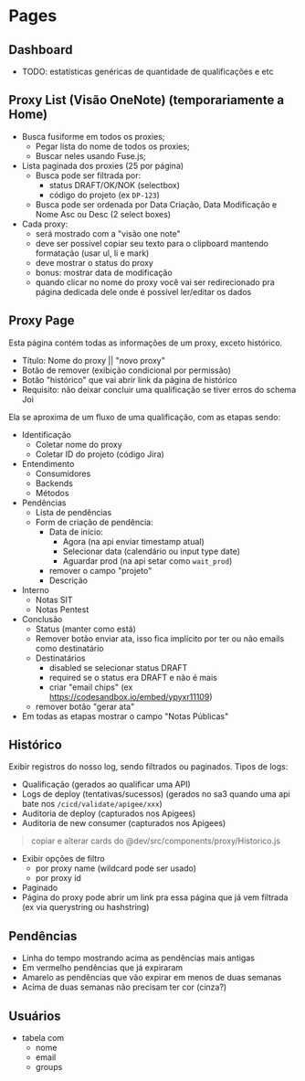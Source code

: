 # Pages


## Dashboard
- TODO: estatísticas genéricas de quantidade de qualificações e etc


## Proxy List (Visão OneNote) (temporariamente a Home)
- Busca fusiforme em todos os proxies;
    - Pegar lista do nome de todos os proxies;
    - Buscar neles usando Fuse.js;
- Lista paginada dos proxies (25 por página)
    - Busca pode ser filtrada por:
        - status DRAFT/OK/NOK (selectbox)
        - código do projeto (ex `DP-123`)
    - Busca pode ser ordenada por Data Criação, Data Modificação e Nome Asc ou Desc (2 select boxes)
- Cada proxy:
    - será mostrado com a "visão one note"
    - deve ser possível copiar seu texto para o clipboard mantendo formatação (usar ul, li e mark)
    - deve mostrar o status do proxy
    - bonus: mostrar data de modificação
    - quando clicar no nome do proxy você vai ser redirecionado pra página dedicada dele onde é possível ler/editar os dados


## Proxy Page
Esta página contém todas as informações de um proxy, exceto histórico.
- Título: Nome do proxy || "novo proxy"
- Botão de remover (exibição condicional por permissão)
- Botão "histórico" que vai abrir link da página de histórico
- Requisito: não deixar concluir uma qualificação se tiver erros do schema Joi

Ela se aproxima de um fluxo de uma qualificação, com as etapas sendo:
- Identificação
    - Coletar nome do proxy
    - Coletar ID do projeto (código Jira)
- Entendimento
    - Consumidores
    - Backends
    - Métodos
- Pendências
    - Lista de pendências
    - Form de criação de pendência:
        - Data de início:
            - Agora (na api enviar timestamp atual)
            - Selecionar data (calendário ou input type date)
            - Aguardar prod (na api setar como `wait_prod`)
        - remover o campo "projeto"
        - Descrição
- Interno
    - Notas SIT
    - Notas Pentest
- Conclusão
    - Status (manter como está)
    - Remover botão enviar ata, isso fica implícito por ter ou não emails como destinatário
    - Destinatários
        - disabled se selecionar status DRAFT
        - required se o status era DRAFT e não é mais
        - criar "email chips" (ex https://codesandbox.io/embed/ypyxr11109)
    - remover botão "gerar ata"
- Em todas as etapas mostrar o campo "Notas Públicas"



## Histórico
Exibir registros do nosso log, sendo filtrados ou paginados.
Tipos de logs:
- Qualificação (gerados ao qualificar uma API)
- Logs de deploy (tentativas/sucessos) (gerados no sa3 quando uma api bate nos `/cicd/validate/apigee/xxx`)
- Auditoria de deploy (capturados nos Apigees)
- Auditoria de new consumer (capturados nos Apigees)

> copiar e alterar cards do @dev/src/components/proxy/Historico.js

- Exibir opções de filtro
    - por proxy name (wildcard pode ser usado)
    - por proxy id
- Paginado
- Página do proxy pode abrir um link pra essa página que já vem filtrada (ex via querystring ou hashstring)


## Pendências
- Linha do tempo mostrando acima as pendências mais antigas
- Em vermelho pendências que já expiraram
- Amarelo as pendências que vão expirar em menos de duas semanas
- Acima de duas semanas não precisam ter cor (cinza?)


## Usuários
- tabela com
    - nome
    - email
    - groups
